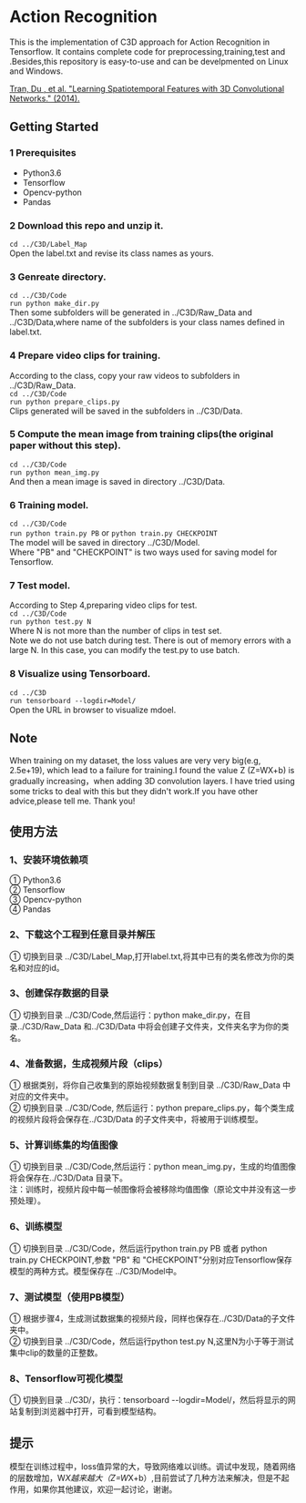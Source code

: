 # Action Recognition
This is the implementation of C3D approach for Action Recognition in Tensorflow. It contains complete code for preprocessing,training,test and .Besides,this repository is easy-to-use and can be develpmented on Linux and Windows.  

[Tran, Du , et al. "Learning Spatiotemporal Features with 3D Convolutional Networks." (2014).](https://arxiv.org/abs/1412.0767)

## Getting Started
### 1 Prerequisites  
* Python3.6  
* Tensorflow  
* Opencv-python  
* Pandas  

### 2 Download this repo and unzip it.  
`cd ../C3D/Label_Map`  
Open the label.txt and revise its class names as yours.  

### 3 Genreate directory.  
`cd ../C3D/Code`  
`run python make_dir.py`  
Then some subfolders will be generated in ../C3D/Raw_Data and ../C3D/Data,where name of the subfolders is your class names defined in label.txt.  

### 4 Prepare video clips for training.  
According to the class, copy your raw videos to subfolders in ../C3D/Raw_Data.  
`cd ../C3D/Code`  
`run python prepare_clips.py`  
Clips generated will be saved in the subfolders in ../C3D/Data.  

### 5 Compute the mean image from training clips(the original paper without this step).  
`cd ../C3D/Code`  
`run python mean_img.py`    
And then a mean image is saved in directory ../C3D/Data.  

### 6 Training model.  
`cd ../C3D/Code`  
`run python train.py PB` or `python train.py CHECKPOINT`  
The model will be saved in directory ../C3D/Model.  
Where "PB" and "CHECKPOINT" is two ways used for saving model for Tensorflow.  
 
### 7 Test model.  
According to Step 4,preparing video clips for test.  
`cd ../C3D/Code`  
`run python test.py N`  
Where N is not more than the number of clips in test set.  
Note we do not use batch during test. There is out of memory errors with a large N. In this case, you can modify the test.py to use batch.    

### 8 Visualize using Tensorboard.  
`cd ../C3D`  
`run tensorboard --logdir=Model/`   
Open the URL in browser to visualize mdoel.  

## Note  
When training on my dataset, the loss values are very very big(e.g, 2.5e+19), which lead to a failure for training.I found the value Z (Z=WX+b) is gradually increasing，when adding 3D convolution layers. I have tried using some tricks to deal with this but they didn't work.If you have other advice,please tell me. Thank you!  


## 使用方法  

### 1、安装环境依赖项  
 ① Python3.6  
 ② Tensorflow  
 ③ Opencv-python  
 ④ Pandas  

### 2、下载这个工程到任意目录并解压  
① 切换到目录 ../C3D/Label_Map,打开label.txt,将其中已有的类名修改为你的类名和对应的id。  

### 3、创建保存数据的目录  
① 切换到目录 ../C3D/Code,然后运行：python make_dir.py，在目录../C3D/Raw_Data 和../C3D/Data 中将会创建子文件夹，文件夹名字为你的类名。  

### 4、准备数据，生成视频片段（clips）  
① 根据类别，将你自己收集到的原始视频数据复制到目录 ../C3D/Raw_Data 中对应的文件夹中。  
② 切换到目录 ../C3D/Code, 然后运行：python prepare_clips.py，每个类生成的视频片段将会保存在../C3D/Data 的子文件夹中，将被用于训练模型。  

### 5、计算训练集的均值图像  
① 切换到目录 ../C3D/Code,然后运行：python mean_img.py，生成的均值图像将会保存在../C3D/Data 目录下。  
注：训练时，视频片段中每一帧图像将会被移除均值图像（原论文中并没有这一步预处理）。  

### 6、训练模型  
① 切换到目录 ../C3D/Code，然后运行python train.py PB 或者 python train.py CHECKPOINT,参数 "PB" 和 "CHECKPOINT"分别对应Tensorflow保存模型的两种方式。模型保存在 ../C3D/Model中。  

### 7、测试模型（使用PB模型）  
① 根据步骤4，生成测试数据集的视频片段，同样也保存在../C3D/Data的子文件夹中。  
② 切换到目录 ../C3D/Code，然后运行python test.py N,这里N为小于等于测试集中clip的数量的正整数。  

### 8、Tensorflow可视化模型  
① 切换到目录 ../C3D/，执行：tensorboard --logdir=Model/，然后将显示的网站复制到浏览器中打开，可看到模型结构。  

## 提示  
模型在训练过程中，loss值异常的大，导致网络难以训练。调试中发现，随着网络的层数增加，W*X越来越大（Z=W*X+b）,目前尝试了几种方法来解决，但是不起作用，如果你其他建议，欢迎一起讨论，谢谢。  


